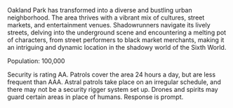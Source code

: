 Oakland Park has transformed into a diverse and bustling urban neighborhood. The area thrives with a vibrant mix of cultures, street markets, and entertainment venues. Shadowrunners navigate its lively streets, delving into the underground scene and encountering a melting pot of characters, from street performers to black market merchants, making it an intriguing and dynamic location in the shadowy world of the Sixth World.

Population: 100,000

Security is rating AA. Patrols cover the area 24 hours a day, but are less frequent than AAA. Astral patrols take place on an irregular schedule, and there may not be a security rigger system set up. Drones and spirits may guard certain areas in place of humans. Response is prompt.